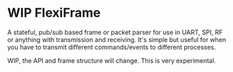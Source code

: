 WIP FlexiFrame
==============

A stateful, pub/sub based frame or packet parser for use in UART, SPI, RF or anything with transmission and receiving.
It's simple but useful for when you have to transmit different commands/events to different processes.

WIP, the API and frame structure will change. This is very experimental.
